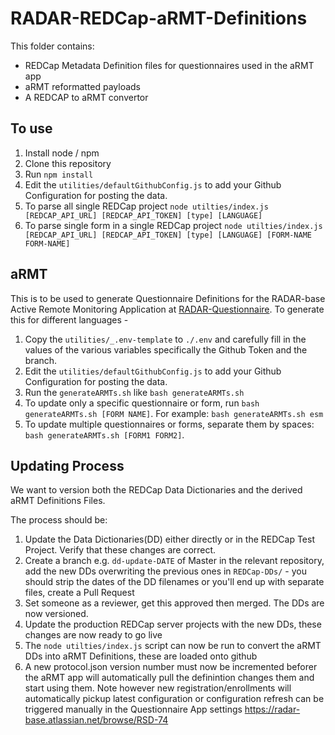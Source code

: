 # RADAR-REDCap-aRMT-Definitions

This folder contains:
- REDCap Metadata Definition files for questionnaires used in the aRMT app
- aRMT reformatted payloads
- A REDCAP to aRMT convertor

## To use

1. Install node / npm
2. Clone this repository
3. Run `npm install`
4. Edit the `utilities/defaultGithubConfig.js` to add your Github Configuration for posting the data.
5. To parse all single REDCap project `node utilties/index.js [REDCAP_API_URL] [REDCAP_API_TOKEN] [type] [LANGUAGE]`
6. To parse single form in a single REDCap project `node utilties/index.js [REDCAP_API_URL] [REDCAP_API_TOKEN] [type] [LANGUAGE] [FORM-NAME FORM-NAME]`

## aRMT

This is to be used to generate Questionnaire Definitions for the RADAR-base Active Remote Monitoring Application at [RADAR-Questionnaire](https://github.com/RADAR-base/RADAR-Questionnaire).
To generate this for different languages -
1. Copy the `utilities/_.env-template` to `./.env` and carefully fill in the values of the various variables specifically the Github Token and the branch.
2. Edit the `utilities/defaultGithubConfig.js` to add your Github Configuration for posting the data.
3. Run the `generateARMTs.sh` like `bash generateARMTs.sh`
4. To update only a specific questionnaire or form, run `bash generateARMTs.sh [FORM NAME]`. For example: `bash generateARMTs.sh esm`
5. To update multiple questionnaires or forms, separate them by spaces: `bash generateARMTs.sh [FORM1 FORM2]`. 

## Updating Process

We want to version both the REDCap Data Dictionaries and the derived aRMT Definitions Files.

The process should be:
1. Update the Data Dictionaries(DD) either directly or in the REDCap Test Project. Verify that these changes are correct.
2. Create a branch e.g. `dd-update-DATE` of Master in the relevant repository, add the new DDs overwriting the previous ones in `REDCap-DDs/` - you should strip the dates of the DD filenames or you'll end up with separate files, create a Pull Request
3. Set someone as a reviewer, get this approved then merged. The DDs are now versioned.
4. Update the production REDCap server projects with the new DDs, these changes are now ready to go live
5. The `node utilties/index.js` script can now be run to convert the aRMT DDs into aRMT Definitions, these are loaded onto github
6. A new protocol.json version number must now be incremented beforer the aRMT app will automatically pull the definintion changes them and start using them. Note however new registration/enrollments will automatically pickup latest configuration or configuration refresh can be triggered manually in the Questionnaire App settings https://radar-base.atlassian.net/browse/RSD-74
